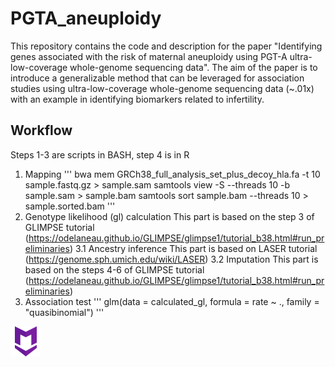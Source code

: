 # PGTA_aneuploidy
This repository contains the code and description for the paper "Identifying genes associated with the risk of maternal aneuploidy using PGT-A ultra-low-coverage whole-genome sequencing data". The aim of the paper is to introduce a generalizable method that can be leveraged for association studies using ultra-low-coverage whole-genome sequencing data (~.01x) with an example in identifying biomarkers related to infertility. 
## Workflow
Steps 1-3 are scripts in BASH, step 4 is in R
1. Mapping
   '''
   bwa mem GRCh38_full_analysis_set_plus_decoy_hla.fa -t 10 sample.fastq.gz > sample.sam
   samtools view -S --threads 10 -b sample.sam > sample.bam
   samtools sort sample.bam --threads 10 > sample.sorted.bam
   '''
3. Genotype likelihood (gl) calculation
This part is based on the step 3 of GLIMPSE tutorial (https://odelaneau.github.io/GLIMPSE/glimpse1/tutorial_b38.html#run_preliminaries)
3.1 Ancestry inference
This part is based on LASER tutorial (https://genome.sph.umich.edu/wiki/LASER)
3.2 Imputation
This part is based on the steps 4-6 of GLIMPSE tutorial (https://odelaneau.github.io/GLIMPSE/glimpse1/tutorial_b38.html#run_preliminaries)
5. Association test
   '''
   glm(data = calculated_gl, formula = rate ~ ., family = "quasibinomial")
   '''

![alt text][logo]

[logo]: https://github.com/adam-p/markdown-here/raw/master/src/common/images/icon48.png "Analysis workflow"
